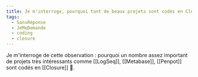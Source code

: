 ```yaml
---
title: Je m'interroge, pourquoi tant de beaux projets sont codés en Closure ?
tags:
  - SansRéponse
  - JeMeDemande
  - coding
  - closure
---
```

Je m'interroge de cette observation : pourquoi un nombre assez important de projets très intéressants comme [[LogSeq]], [[Metabase]], [[Penpot]] sont codés en [[Closure]] 🤔.